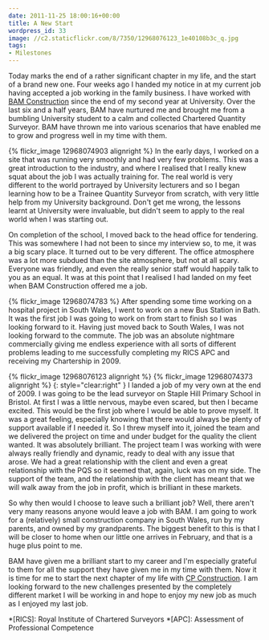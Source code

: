 ```yaml
---
date: 2011-11-25 18:00:16+00:00
title: A New Start
wordpress_id: 33
image: //c2.staticflickr.com/8/7350/12968076123_1e40108b3c_q.jpg
tags:
- Milestones
---
```


Today marks the end of a rather significant chapter in my life, and the start of a brand new one. 
Four weeks ago I handed my notice in at my current job having accepted a job working in the family 
business. I have worked with [BAM Construction][bam] since the end of my second year at University. 
Over the last six and a half years, BAM have nurtured me and brought me from a bumbling University 
student to a calm and collected Chartered Quantity Surveyor. BAM have thrown me into various 
scenarios that have enabled me to grow and progress well in my time with them.

{% flickr_image 12968074903 alignright %}
In the early days, I worked on a site that was running very smoothly and had very few problems. This
was a great introduction to the industry, and where I realised that I really knew squat about the
job I was actually training for. The real world is very different to the world portrayed by
University lecturers and so I began learning how to be a Trainee Quantity Surveyor from scratch,
with very little help from my University background. Don't get me wrong, the lessons learnt at
University were invaluable, but didn't seem to apply to the real world when I was starting out.

On completion of the school, I moved back to the head office for tendering. This was somewhere I 
had not been to since my interview so, to me, it was a big scary place. It turned out to be very 
different. The office atmosphere was a lot more subdued than the site atmosphere, but not at all 
scary. Everyone was friendly, and even the really senior staff would happily talk to you as an 
equal. It was at this point that I realised I had landed on my feet when BAM Construction offered 
me a job.

{% flickr_image 12968074783 %}
After spending some time working on a hospital project in South Wales, I went to work on a new Bus
Station in Bath. It was the first job I was going to work on from start to finish so I was looking
forward to it. Having just moved back to South Wales, I was not looking forward to the commute. The
job was an absolute nightmare commercially giving me endless experience with all sorts of different
problems leading to me successfully completing my RICS APC and receiving my Chartership in 2009.

{% flickr_image 12968076123 alignright %}
{% flickr_image 12968074373 alignright %}
{: style="clear:right" }
I landed a job of my very own at the end of 2009. I was going to be the lead surveyor on Staple Hill
Primary School in Bristol. At first I was a little nervous, maybe even scared, but then I became
excited. This would be the first job where I would be able to prove myself. It was a great feeling,
especially knowing that there would always be plenty of support available if I needed it. So I threw
myself into it, joined the team and we delivered the project on time and under budget for the
quality the client wanted. It was absolutely brilliant. The project team I was working with were
always really friendly and dynamic, ready to deal with any issue that arose. We had a great
relationship with the client and even a great relationship with the PQS so it seemed that, again,
luck was on my side. The support of the team, and the relationship with the client has meant that we
will walk away from the job in profit, which is brilliant in these markets.

So why then would I choose to leave such a brilliant job? Well, there aren't very many reasons
anyone would leave a job with BAM. I am going to work for a (relatively) small construction company
in South Wales, run by my parents, and owned by my grandparents. The biggest benefit to this is that
I will be closer to home when our little one arrives in February, and that is a huge plus point to
me.

BAM have given me a brilliant start to my career and I'm especially grateful to them for all the
support they have given me in my time with them. Now it is time for me to start the next chapter of
my life with [CP Construction][cpc]. I am looking forward to the new challenges presented by the
completely different market I will be working in and hope to enjoy my new job as much as I enjoyed
my last job.

[bam]: //www.bam.co.uk "BAM Construction"
[cpc]: //www.cpconstruction.co.uk "CP Construction"

*[RICS]: Royal Institute of Chartered Surveyors
*[APC]: Assessment of Professional Competence